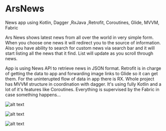 # ArsNews
News app using Kotlin, Dagger ,RxJava ,Retrofit, Coroutines, Glide, MVVM, Fabric

Ars News shows latest news from all over the world in very simple form. When you choose one news it will redirect you to the source of information. Also you have ability to search for custom news via search bar and it will start listing all the news that it find. List will update as you scroll through news.

App is using News API to retrieve news in JSON format. Retrofit is in charge of getting the data to app and forwarding 
image links to Glide so it can get them. For the uninterupted flow of data in app there is RX. Whole project has MVVM
structure in coordination with dagger. It's using fully Kotlin and a lot of it's features like Coroutines. 
Everything is supervised by the Fabric in case something happens...

![alt text](https://firebasestorage.googleapis.com/v0/b/qwaiter-f1168.appspot.com/o/github%2Fars1.jpg?alt=media&token=e5e69ee5-25a1-4a62-924e-2ea396fea262) 



![alt text](https://firebasestorage.googleapis.com/v0/b/qwaiter-f1168.appspot.com/o/github%2Fars2.jpg?alt=media&token=0d643d68-b5f6-49e6-98f9-1af297b07955)



![alt text](https://firebasestorage.googleapis.com/v0/b/qwaiter-f1168.appspot.com/o/github%2Fars3.jpg?alt=media&token=c42f107d-4a70-4c86-b7ad-bb043c6cdca8) 
